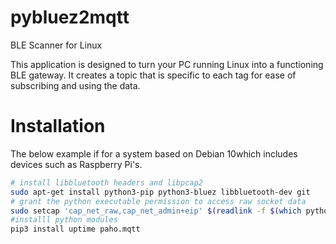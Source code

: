 # pybluez2mqtt
BLE Scanner for Linux

This application is designed to turn your PC running Linux into a functioning BLE
gateway. It creates a topic that is specific to each tag for ease of
subscribing and using the data.

# Installation

The below example if for a system based on Debian 10which includes devices such as Raspberry Pi's.

```bash
# install libbluetooth headers and libpcap2
sudo apt-get install python3-pip python3-bluez libbluetooth-dev git
# grant the python executable permission to access raw socket data
sudo setcap 'cap_net_raw,cap_net_admin+eip' $(readlink -f $(which python3))
#installl python modules
pip3 install uptime paho.mqtt 
```
